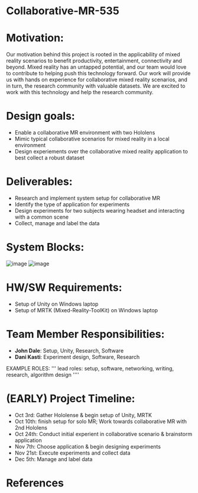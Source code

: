 # Collaborative-MR-535



# Motivation:
Our motivation behind this project is rooted in the applicability of mixed reality scenarios to benefit productivity, entertainment, connectivity and beyond. Mixed reality has an untapped potential, and our team would love to contribute to helping push this technology forward. Our work will provide us with hands on experience for collaborative mixed reality scenarios, and in turn, the research community with valuable datasets. We are excited to work with this technology and help the research community.

# Design goals:
- Enable a collaborative MR environment with two Hololens
- Mimic typical collaborative scenarios for mixed reality in a local environment
- Design experiements over the collaborative mixed reality application to best collect a robust dataset


# Deliverables:
- Research and implement system setup for collaborative MR
- Identify the type of application for experiments
- Design experiments for two subjects wearing headset and interacting with a common scene
- Collect, manage and label the data

# System Blocks:
![image](https://github.com/JohnDale02/Collaborative-MR-535/assets/116762794/9d1b625f-50e4-4018-a7fc-395fbc6652c8)
![image](https://github.com/JohnDale02/Collaborative-MR-535/assets/116762794/9907773c-a8c3-4ac6-bb16-7584f9078321)


# HW/SW Requirements:
- Setup of Unity on Windows laptop
- Setup of MRTK (Mixed-Reality-ToolKit) on Windows laptop

# Team Member Responsibilities:
- __John Dale__: Setup, Unity, Research, Software
- __Dani Kasti__: Experiment design, Software, Research

EXAMPLE ROLES:
''' lead roles: setup, software, networking, writing,
research, algorithm design
''''

# (EARLY) Project Timeline:
- Oct 3rd: Gather Hololense & begin setup of Unity, MRTK
- Oct 10th: finish setup for solo MR; Work towards collaborative MR with 2nd Hololens
- Oct 24th: Conduct initial experient in collaborative scenario & brainstorm application
- Nov 7th: Choose application & begin designing experiments
- Nov 21st: Execute experiments and collect data
- Dec 5th: Manage and label data

# References


